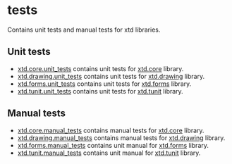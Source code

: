 # tests

Contains unit tests and manual tests for xtd libraries.

## Unit tests

* [xtd.core.unit_tests](xtd.core.unit_tests) contains unit tests for [xtd.core](../src/xtd.core) library.
* [xtd.drawing.unit_tests](xtd.drawing.unit_tests) contains unit tests for [xtd.drawing](../src/xtd.drawing) library.
* [xtd.forms.unit_tests](xtd.forms.unit_tests) contains unit tests for [xtd.forms](../src/xtd.forms) library.
* [xtd.tunit.unit_tests](xtd.tunit.unit_tests) contains unit tests for [xtd.tunit](../src/xtd.tunit) library.

## Manual tests

* [xtd.core.manual_tests](xtd.core.manual_tests) contains manual tests for [xtd.core](../src/xtd.core) library.
* [xtd.drawing.manual_tests](xtd.drawing.manual_tests) contains manual tests for [xtd.drawing](../src/xtd.drawing) library.
* [xtd.forms.manual_tests](xtd.forms.manual_tests) contains unit manual for [xtd.forms](../src/xtd.forms) library.
* [xtd.tunit.manual_tests](xtd.tunit.manual_tests) contains unit manual for [xtd.tunit](../src/xtd.tunit) library.

